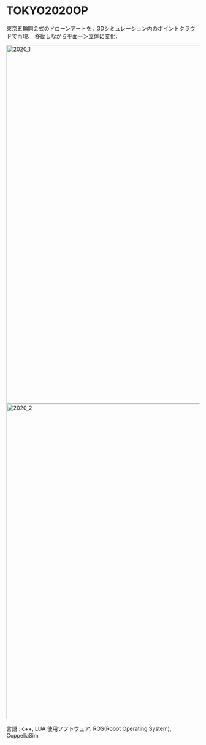 # TOKYO2020OP
東京五輪開会式のドローンアートを，3Dシミュレーション内のポイントクラウドで再現.　移動しながら平面ー＞立体に変化．

<img width="936" alt="2020_1" src="https://user-images.githubusercontent.com/87542096/129488672-8630d20b-4ade-45a6-8279-1b74cbc7f1eb.PNG">
<img width="823" alt="2020_2" src="https://user-images.githubusercontent.com/87542096/129488683-e0aba307-ec52-4db8-bcb2-5f8171c4e789.PNG">

言語 : c++, LUA
使用ソフトウェア: ROS(Robot Operating System), CoppeliaSim
